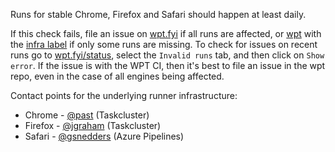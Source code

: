 Runs for stable Chrome, Firefox and Safari should happen at least daily.

If this check fails, file an issue on [wpt.fyi](https://github.com/web-platform-tests/wpt.fyi) if all runs are affected, or [wpt](https://github.com/web-platform-tests/wpt) with the [infra label](https://github.com/web-platform-tests/wpt/labels/infra) if only some runs are missing. To check for issues on recent runs go to [wpt.fyi/status](https://wpt.fyi/status), select the `Invalid runs` tab, and then click on `Show error`. If the issue is with the WPT CI, then it's best to file an issue in the wpt repo, even in the case of all engines being affected.

Contact points for the underlying runner infrastructure:
* Chrome - [@past](https://github.com/past) (Taskcluster)
* Firefox - [@jgraham](http://github.com/jgraham) (Taskcluster)
* Safari - [@gsnedders](https://github.com/gsnedders) (Azure Pipelines)
